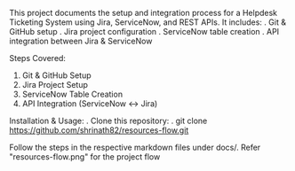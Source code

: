This project documents the setup and integration process for a Helpdesk Ticketing System using Jira, ServiceNow, and REST APIs. It includes:
 . Git & GitHub setup
 . Jira project configuration
 . ServiceNow table creation
 . API integration between Jira & ServiceNow

Steps Covered:
 1. Git & GitHub Setup
 2. Jira Project Setup
 3. ServiceNow Table Creation
 4. API Integration (ServiceNow ↔ Jira)

Installation & Usage:
 . Clone this repository:
 . git clone https://github.com/shrinath82/resources-flow.git

Follow the steps in the respective markdown files under docs/.
Refer "resources-flow.png" for the project flow
